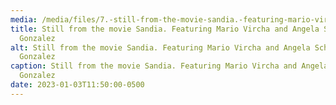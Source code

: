 ```yaml
---
media: /media/files/7.-still-from-the-movie-sandia.-featuring-mario-vircha-and-angela-schöpke-gonzalez.png
title: Still from the movie Sandia. Featuring Mario Vircha and Angela Schöpke
  Gonzalez
alt: Still from the movie Sandia. Featuring Mario Vircha and Angela Schöpke
  Gonzalez
caption: Still from the movie Sandia. Featuring Mario Vircha and Angela Schöpke
  Gonzalez
date: 2023-01-03T11:50:00-0500
---
```


